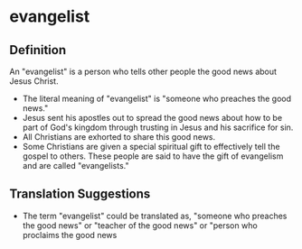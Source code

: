 # evangelist

## Definition

An "evangelist" is a person who tells other people the good news about Jesus Christ.

* The literal meaning of "evangelist" is "someone who preaches the good news."
* Jesus sent his apostles out to spread the good news about how to be part of God's kingdom through trusting in Jesus and his sacrifice for sin.
* All Christians are exhorted to share this good news.
* Some Christians are given a special spiritual gift to effectively tell the gospel to others. These people are said to have the gift of evangelism and are called "evangelists."


## Translation Suggestions



* The term "evangelist" could be translated as, "someone who preaches the good news" or "teacher of the good news" or "person who proclaims the good news